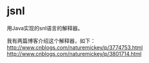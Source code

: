 jsnl
====
用Java实现的snl语言的解释器。

我有两篇博客介绍这个解释器，如下：
http://www.cnblogs.com/naturemickey/p/3774753.html
http://www.cnblogs.com/naturemickey/p/3801714.html
